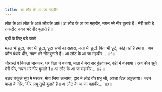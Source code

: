 ```yaml
---
title: आ लौट के आ जा महावीर
---
```


लौट के आ! लौट के आ!! लौट के आ!!!
आ लौट के आ जा महावीर, नयन भरे नीर बुलाते हैं।
मेरी रूठी है तकदीर, नयन भरे नीर बुलाते हैं॥

बड़ों के लिए बडे फोटो 

महल भी छूटा, नगर भी छूटा, छूटा सभी का सहारा,
माता भी छूटी, पिता भी छूटे, कोई नहीं है हमारा।
अब कौन बंधावे धीर, नयन भरे नीर बुलाते हैं॥
आ लौट के आ जा महावीर... ॥१॥

चौरास्ते पे बिकता जानकर, धर्म पिता ने बचाया,
माता ने मेरा सर मुंडवाकर, बेड़ी में बंधवाया।
अब कौन सुने मेरी पीर, नयन भरे नीर बुलाते हैं॥
आ लौट के आ जा महावीर... ॥२॥

उड़द बांकुले सूप में भरकर, मोरा जिया लहराया,
द्वार से लौट वीर प्रभु जी, अबला दिल अकुलाया।
चंदन बाला के नीर, 'वीर' प्रभु तुम्हें बुलाते हैं॥
आ लौट के आ जा महावीर... ॥३॥

